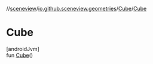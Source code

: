 //[sceneview](../../../index.md)/[io.github.sceneview.geometries](../index.md)/[Cube](index.md)/[Cube](-cube.md)

# Cube

[androidJvm]\
fun [Cube](-cube.md)()
